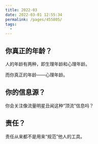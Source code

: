 ```yaml
---
title: 2022-03
date: 2022-03-01 12:55:34
permalink: /pages/455805/
tags:
  - 
---
```

## 你真正的年龄？

人的年龄有两种，即生理年龄和心理年龄。

而你真正的年龄——心理年龄。

## 你的信息源？

你会关注像流量明星丑闻这种“顶流”信息吗？

## 责任？

责任从来都不是用来“规范”他人的工具。
